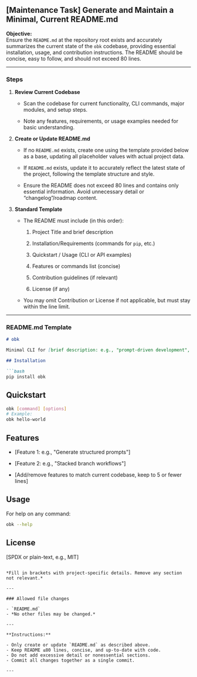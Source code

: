 ## [Maintenance Task] Generate and Maintain a Minimal, Current README.md

**Objective:**  
Ensure the `README.md` at the repository root exists and accurately summarizes the current state of the `obk` codebase, providing essential installation, usage, and contribution instructions. The README should be concise, easy to follow, and should not exceed 80 lines.

* * *

### Steps

1. **Review Current Codebase**
    
    * Scan the codebase for current functionality, CLI commands, major modules, and setup steps.
        
    * Note any features, requirements, or usage examples needed for basic understanding.
        
2. **Create or Update README.md**
    
    * If no `README.md` exists, create one using the template provided below as a base, updating all placeholder values with actual project data.
        
    * If `README.md` exists, update it to accurately reflect the latest state of the project, following the template structure and style.
        
    * Ensure the README does not exceed 80 lines and contains only essential information. Avoid unnecessary detail or “changelog”/roadmap content.
        
3. **Standard Template**
    
    * The README must include (in this order):
        
        1. Project Title and brief description
            
        2. Installation/Requirements (commands for `pip`, etc.)
            
        3. Quickstart / Usage (CLI or API examples)
            
        4. Features or commands list (concise)
            
        5. Contribution guidelines (if relevant)
            
        6. License (if any)
            
    * You may omit Contribution or License if not applicable, but must stay within the line limit.
        

* * *

### README.md Template

```markdown
# obk

Minimal CLI for [brief description: e.g., "prompt-driven development", customize based on codebase].

## Installation

```bash
pip install obk
```

## Quickstart

```bash
obk [command] [options]
# Example:
obk hello-world
```

## Features

* [Feature 1: e.g., "Generate structured prompts"]
    
* [Feature 2: e.g., "Stacked branch workflows"]
    
* [Add/remove features to match current codebase, keep to 5 or fewer lines]
    

## Usage

For help on any command:

```bash
obk --help
```

## License

[SPDX or plain-text, e.g., MIT]

```

*Fill in brackets with project-specific details. Remove any section not relevant.*

---

### Allowed file changes

- `README.md`
- *No other files may be changed.*

---

**Instructions:**

- Only create or update `README.md` as described above.
- Keep README ≤80 lines, concise, and up-to-date with code.
- Do not add excessive detail or nonessential sections.
- Commit all changes together as a single commit.

---
